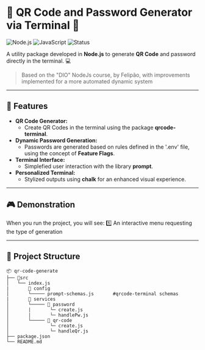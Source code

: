 # 🔐 QR Code and Password Generator via Terminal 🔐

![Node.js](https://img.shields.io/badge/Node.js-v20.11+-green?style=flat&logo=node.js) ![JavaScript](https://img.shields.io/badge/JavaScript-ES6+-yellow?style=flat&logo=javascript) ![Status](https://img.shields.io/badge/Status-Completed-brightgreen?style=flat)

A utility package developed in **Node.js** to generate **QR Code** and password directly in the terminal. 💻  

> Based on the "DIO" NodeJs course, by Felipão, with improvements implemented for a more automated dynamic system

---

## 🔧 Features 

- **QR Code Generator:**  
  - Create QR Codes in the terminal using the package **qrcode-terminal**.  
- **Dynamic Password Generation:**  
  - Passwords are generated based on rules defined in the '.env' file, using the concept of **Feature Flags**.  
- **Terminal Interface:**  
  - Simplefied user interaction with the library **prompt**.  
- **Personalized Terminal:**  
  - Stylized outputs using **chalk** for an enhanced visual experience.

---

## 🎮 Demonstration

When you run the project, you will see:
1️⃣ An interactive menu requesting the type of generation

---

## 📂 Project Structure 

```plaintext
📦 qr-code-generate
├── 📁src
│   └── index.js                       
|       📁 config
│       └───── prompt-schemas.js       #qrcode-terminal schemas
|       📁 services
│       └───── 📁 password
│       |       └─ create.js           
│       |       └─ handlePw.js         
│       └───── 📁 qr-code
│               └─ create.js
│               └─ handleQr.js 
├── package.json               
└── README.md                  
